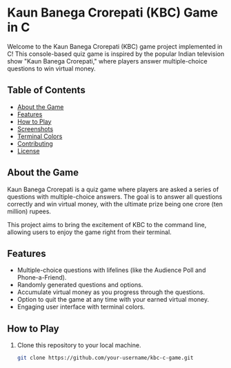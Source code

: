 # Kaun Banega Crorepati (KBC) Game in C

Welcome to the Kaun Banega Crorepati (KBC) game project implemented in C! This console-based quiz game is inspired by the popular Indian television show "Kaun Banega Crorepati," where players answer multiple-choice questions to win virtual money.

## Table of Contents
- [About the Game](#about-the-game)
- [Features](#features)
- [How to Play](#how-to-play)
- [Screenshots](#screenshots)
- [Terminal Colors](#terminal-colors)
- [Contributing](#contributing)
- [License](#license)

## About the Game

Kaun Banega Crorepati is a quiz game where players are asked a series of questions with multiple-choice answers. The goal is to answer all questions correctly and win virtual money, with the ultimate prize being one crore (ten million) rupees.

This project aims to bring the excitement of KBC to the command line, allowing users to enjoy the game right from their terminal.

## Features

- Multiple-choice questions with lifelines (like the Audience Poll and Phone-a-Friend).
- Randomly generated questions and options.
- Accumulate virtual money as you progress through the questions.
- Option to quit the game at any time with your earned virtual money.
- Engaging user interface with terminal colors.

## How to Play

1. Clone this repository to your local machine.
   ```bash
   git clone https://github.com/your-username/kbc-c-game.git
